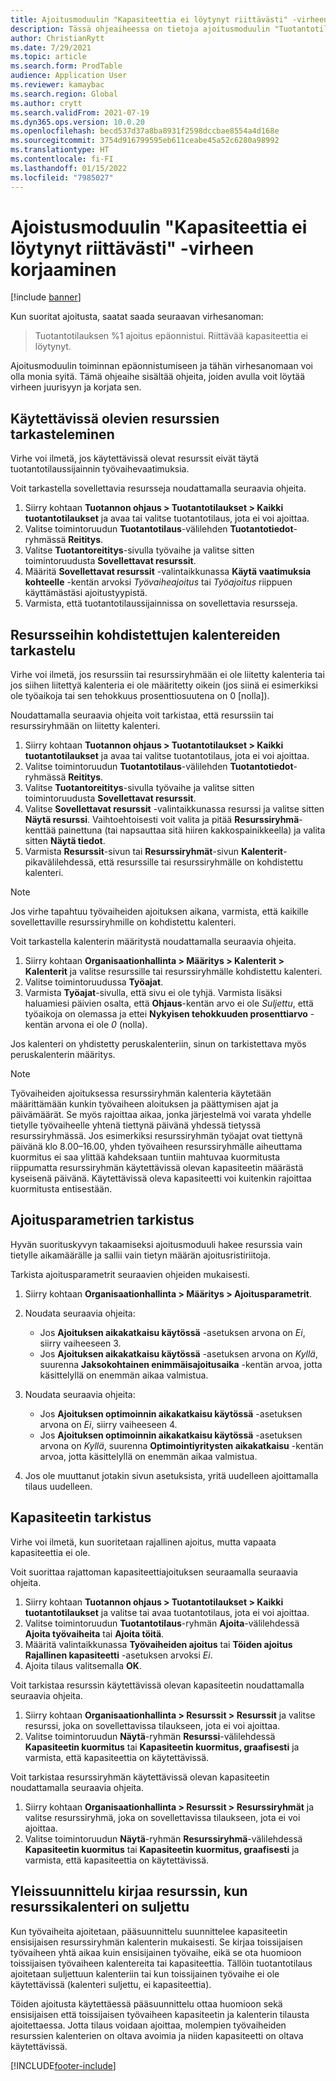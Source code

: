 ```yaml
---
title: Ajoitusmoduulin "Kapasiteettia ei löytynyt riittävästi" -virheen ja rajallisen kapasiteetin korjaaminen
description: Tässä ohjeaiheessa on tietoja ajoitusmoduulin "Tuotantotilausta %1 ei voitu ajoittaa. Kapasiteettia ei löytynyt riittävästi" -virheen syistä ja ratkaisuista.
author: ChristianRytt
ms.date: 7/29/2021
ms.topic: article
ms.search.form: ProdTable
audience: Application User
ms.reviewer: kamaybac
ms.search.region: Global
ms.author: crytt
ms.search.validFrom: 2021-07-19
ms.dyn365.ops.version: 10.0.20
ms.openlocfilehash: becd537d37a8ba8931f2598dccbae8554a4d168e
ms.sourcegitcommit: 3754d916799595eb611ceabe45a52c6280a98992
ms.translationtype: HT
ms.contentlocale: fi-FI
ms.lasthandoff: 01/15/2022
ms.locfileid: "7985027"
---
```

# <a name="fix-the-not-enough-capacity-could-be-found-scheduling-engine-error"></a>Ajoistusmoduulin "Kapasiteettia ei löytynyt riittävästi" -virheen korjaaminen

[!include [banner](../includes/banner.md)]

Kun suoritat ajoitusta, saatat saada seuraavan virhesanoman:

> Tuotantotilauksen %1 ajoitus epäonnistui. Riittävää kapasiteettia ei löytynyt.

Ajoitusmoduulin toiminnan epäonnistumiseen ja tähän virhesanomaan voi olla monia syitä. Tämä ohjeaihe sisältää ohjeita, joiden avulla voit löytää virheen juurisyyn ja korjata sen.

## <a name="review-the-applicable-resources"></a>Käytettävissä olevien resurssien tarkasteleminen

Virhe voi ilmetä, jos käytettävissä olevat resurssit eivät täytä tuotantotilaussijainnin työvaihevaatimuksia.

Voit tarkastella sovellettavia resursseja noudattamalla seuraavia ohjeita.

1. Siirry kohtaan **Tuotannon ohjaus \> Tuotantotilaukset \> Kaikki tuotantotilaukset** ja avaa tai valitse tuotantotilaus, jota ei voi ajoittaa.
1. Valitse toimintoruudun **Tuotantotilaus**-välilehden **Tuotantotiedot**-ryhmässä **Reititys**.
1. Valitse **Tuotantoreititys**-sivulla työvaihe ja valitse sitten toimintoruudusta **Sovellettavat resurssit**.
1. Määritä **Sovellettavat resurssit** -valintaikkunassa **Käytä vaatimuksia kohteelle** -kentän arvoksi *Työvaiheajoitus* tai *Työajoitus* riippuen käyttämästäsi ajoitustyypistä.
1. Varmista, että tuotantotilaussijainnissa on sovellettavia resursseja.

## <a name="review-the-calendars-that-are-associated-with-resources"></a>Resursseihin kohdistettujen kalentereiden tarkastelu

Virhe voi ilmetä, jos resurssiin tai resurssiryhmään ei ole liitetty kalenteria tai jos siihen liitettyä kalenteria ei ole määritetty oikein (jos siinä ei esimerkiksi ole työaikoja tai sen tehokkuus prosenttiosuutena on 0 \[nolla\]).

Noudattamalla seuraavia ohjeita voit tarkistaa, että resurssiin tai resurssiryhmään on liitetty kalenteri.

1. Siirry kohtaan **Tuotannon ohjaus \> Tuotantotilaukset \> Kaikki tuotantotilaukset** ja avaa tai valitse tuotantotilaus, jota ei voi ajoittaa.
1. Valitse toimintoruudun **Tuotantotilaus**-välilehden **Tuotantotiedot**-ryhmässä **Reititys**.
1. Valitse **Tuotantoreititys**-sivulla työvaihe ja valitse sitten toimintoruudusta **Sovellettavat resurssit**.
1. Valitse **Sovellettavat resurssit** -valintaikkunassa resurssi ja valitse sitten **Näytä resurssi**. Vaihtoehtoisesti voit valita ja pitää **Resurssiryhmä**- kenttää painettuna (tai napsauttaa sitä hiiren kakkospainikkeella) ja valita sitten **Näytä tiedot**.
1. Varmista **Resurssit**-sivun tai **Resurssiryhmät**-sivun **Kalenterit**-pikavälilehdessä, että resurssille tai resurssiryhmälle on kohdistettu kalenteri.

> [!NOTE]
> Jos virhe tapahtuu työvaiheiden ajoituksen aikana, varmista, että kaikille sovellettaville resurssiryhmille on kohdistettu kalenteri.

Voit tarkastella kalenterin määritystä noudattamalla seuraavia ohjeita.

1. Siirry kohtaan **Organisaationhallinta \> Määritys \> Kalenterit \> Kalenterit** ja valitse resurssille tai resurssiryhmälle kohdistettu kalenteri.
1. Valitse toimintoruudussa **Työajat**.
1. Varmista **Työajat**-sivulla, että sivu ei ole tyhjä. Varmista lisäksi haluamiesi päivien osalta, että **Ohjaus**-kentän arvo ei ole *Suljettu*, että työaikoja on olemassa ja ettei **Nykyisen tehokkuuden prosenttiarvo** -kentän arvona ei ole *0* (nolla).

Jos kalenteri on yhdistetty peruskalenteriin, sinun on tarkistettava myös peruskalenterin määritys.

> [!NOTE]
> Työvaiheiden ajoituksessa resurssiryhmän kalenteria käytetään määrittämään kunkin työvaiheen aloituksen ja päättymisen ajat ja päivämäärät. Se myös rajoittaa aikaa, jonka järjestelmä voi varata yhdelle tietylle työvaiheelle yhtenä tiettynä päivänä yhdessä tietyssä resurssiryhmässä. Jos esimerkiksi resurssiryhmän työajat ovat tiettynä päivänä klo 8.00–16.00, yhden työvaiheen resurssiryhmälle aiheuttama kuormitus ei saa ylittää kahdeksaan tuntiin mahtuvaa kuormitusta riippumatta resurssiryhmän käytettävissä olevan kapasiteetin määrästä kyseisenä päivänä. Käytettävissä oleva kapasiteetti voi kuitenkin rajoittaa kuormitusta entisestään.

## <a name="review-the-scheduling-parameters"></a>Ajoitusparametrien tarkistus

Hyvän suorituskyvyn takaamiseksi ajoitusmoduuli hakee resurssia vain tietylle aikamäärälle ja sallii vain tietyn määrän ajoitusristiriitoja.

Tarkista ajoitusparametrit seuraavien ohjeiden mukaisesti.

1. Siirry kohtaan **Organisaationhallinta \> Määritys \> Ajoitusparametrit**.
1. Noudata seuraavia ohjeita:

    - Jos **Ajoituksen aikakatkaisu käytössä** -asetuksen arvona on *Ei*, siirry vaiheeseen 3.
    - Jos **Ajoituksen aikakatkaisu käytössä** -asetuksen arvona on *Kyllä*, suurenna **Jaksokohtainen enimmäisajoitusaika** -kentän arvoa, jotta käsittelyllä on enemmän aikaa valmistua.

1. Noudata seuraavia ohjeita:

    - Jos **Ajoituksen optimoinnin aikakatkaisu käytössä** -asetuksen arvona on *Ei*, siirry vaiheeseen 4.
    - Jos **Ajoituksen optimoinnin aikakatkaisu käytössä** -asetuksen arvona on *Kyllä*, suurenna **Optimointiyritysten aikakatkaisu** -kentän arvoa, jotta käsittelyllä on enemmän aikaa valmistua.

1. Jos ole muuttanut jotakin sivun asetuksista, yritä uudelleen ajoittamalla tilaus uudelleen.

## <a name="review-capacity"></a>Kapasiteetin tarkistus

Virhe voi ilmetä, kun suoritetaan rajallinen ajoitus, mutta vapaata kapasiteettia ei ole.

Voit suorittaa rajattoman kapasiteettiajoituksen seuraamalla seuraavia ohjeita.

1. Siirry kohtaan **Tuotannon ohjaus \> Tuotantotilaukset \> Kaikki tuotantotilaukset** ja valitse tai avaa tuotantotilaus, jota ei voi ajoittaa.
1. Valitse toimintoruudun **Tuotantotilaus**-ryhmän **Ajoita**-välilehdessä **Ajoita työvaiheita** tai **Ajoita töitä**.
1. Määritä valintaikkunassa **Työvaiheiden ajoitus** tai **Töiden ajoitus** **Rajallinen kapasiteetti** -asetuksen arvoksi *Ei*.
1. Ajoita tilaus valitsemalla **OK**.

Voit tarkistaa resurssin käytettävissä olevan kapasiteetin noudattamalla seuraavia ohjeita.

1. Siirry kohtaan **Organisaationhallinta \> Resurssit \> Resurssit** ja valitse resurssi, joka on sovellettavissa tilaukseen, jota ei voi ajoittaa.
1. Valitse toimintoruudun **Näytä**-ryhmän **Resurssi**-välilehdessä **Kapasiteetin kuormitus** tai **Kapasiteetin kuormitus, graafisesti** ja varmista, että kapasiteettia on käytettävissä.

Voit tarkistaa resurssiryhmän käytettävissä olevan kapasiteetin noudattamalla seuraavia ohjeita.

1. Siirry kohtaan **Organisaationhallinta \> Resurssit \> Resurssiryhmät** ja valitse resurssiryhmä, joka on sovellettavissa tilaukseen, jota ei voi ajoittaa.
1. Valitse toimintoruudun **Näytä**-ryhmän **Resurssiryhmä**-välilehdessä **Kapasiteetin kuormitus** tai **Kapasiteetin kuormitus, graafisesti** ja varmista, että kapasiteettia on käytettävissä.

## <a name="master-planning-books-a-resource-when-the-resource-calendar-is-closed"></a>Yleissuunnittelu kirjaa resurssin, kun resurssikalenteri on suljettu

Kun työvaiheita ajoitetaan, pääsuunnittelu suunnittelee kapasiteetin ensisijaisen resurssiryhmän kalenterin mukaisesti. Se kirjaa toissijaisen työvaiheen yhtä aikaa kuin ensisijainen työvaihe, eikä se ota huomioon toissijaisen työvaiheen kalentereita tai kapasiteettia. Tällöin tuotantotilaus ajoitetaan suljettuun kalenteriin tai kun toissijainen työvaihe ei ole käytettävissä (kalenteri suljettu, ei kapasiteettia).

Töiden ajoitusta käytettäessä pääsuunnittelu ottaa huomioon sekä ensisijaisen että toissijaisen työvaiheen kapasiteetin ja kalenterin tilausta ajoitettaessa. Jotta tilaus voidaan ajoittaa, molempien työvaiheiden resurssien kalenterien on oltava avoimia ja niiden kapasiteetti on oltava käytettävissä.

[!INCLUDE[footer-include](../../includes/footer-banner.md)]
